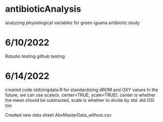 # antibioticAnalysis
analyzing physiological variables for green iguana antibiotic study

# 6/10/2022
Rstudio testing
github testing

# 6/14/2022
created code stdizingdata.R for standardizing dROM and OXY values
In the future, we can use scale(x, center=TRUE, scale=TRUE). center is whether the mean should be subtracted, scale is whether to divide by std. did OSI too

Created new data sheet AbxMasterData_withosi.csv

